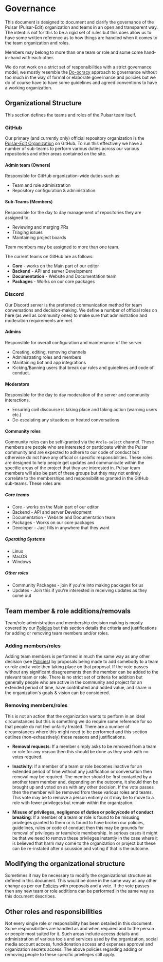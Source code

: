 # Governance

This document is designed to document and clarify the governance of the Pulsar (Pulsar-Edit) organization and teams in an open and transparent way.
The intent is not for this to be a rigid set of rules but this does allow us to have some written reference as to how things are handled when it comes to the team organization and roles.

Members may belong to more than one team or role and some come hand-in-hand with each other.

We do not work on a strict set of responsibilities with a strict governance model, we mostly resemble the [Do-ocracy](https://communitywiki.org/wiki/DoOcracy) approach to governance without too much in the way of formal or elaborate governance and policies but we do of course have to have some guidelines and agreed conventions to have a working organization.

## Organizational Structure

This section defines the teams and roles of the Pulsar team itself.

### GitHub

Our primary (and currently only) official repository organization is the [Pulsar-Edit Organization](https://github.com/pulsar-edit) on GitHub.
To run this effectively we have a number of sub-teams to perform various duties across our various repositories and other areas contained on the site.

#### Admin team (Owners)

Responsible for GitHub organization-wide duties such as:
- Team and role administration
- Repository configuration & administration

#### Sub-Teams (Members)

Responsible for the day to day management of repositories they are assigned to.
- Reviewing and merging PRs
- Triaging issues
- Maintaining project boards

Team members may be assigned to more than one team.

The current teams on GitHub are as follows:
- **Core** - works on the Main part of our editor
- **Backend** - API and server Development
- **Documentation** - Website and Documentation team
- **Packages** - Works on our core packages

### Discord

Our Discord server is the preferred communication method for team conversations and decision-making.
We define a number of official roles on here (as well as community ones) to make sure that administration and moderation requirements are met.

#### Admins

Responsible for overall configuration and maintenance of the server.
- Creating, editing, removing channels
- Administrating roles and members
- Maintaining bot and app integrations
- Kicking/Banning users that break our rules and guidelines and code of conduct.

#### Moderators

Responsible for the day to day moderation of the server and community interactions.
- Ensuring civil discourse is taking place and taking action (warning users etc.)
- De-escalating any situations or heated conversations

#### Community roles

Community roles can be self-granted via the `#role-select` channel.
These members are people who are interested or participate within the Pulsar community and are expected to adhere to our code of conduct but otherwise do not have any official or specific responsibilities.
These roles are designed to help people get updates and communicate within the specific areas of the project that they are interested in.
Pulsar team members will also be part of these groups but they may not entirely correlate to the memberships and responsibilities granted in the GitHub sub-teams.
These roles are:

##### Core teams
- Core - works on the Main part of our editor
- Backend - API and server Development
- Documentation - Website and Documentation team
- Packages - Works on our core packages
- Developer - Just fills in anywhere that they want

##### Operating Systems
- Linux
- MacOS
- Windows

##### Other roles
- Community Packages - join if you're into making packages for us
- Updates - Join this if you're interested in receiving updates as they come out

## Team member & role additions/removals

Team/role administration and membership decision making is mostly covered by our [Policies](https://github.com/pulsar-edit/.github/blob/main/POLICY.md) but this section details the criteria and justifications for adding or removing team members and/or roles.

### Adding members/roles

Adding team members is performed in much the same way as any other decision (see [Policies](https://github.com/pulsar-edit/.github/blob/main/POLICY.md)) by proposals being made to add somebody to a team or role and a vote then taking place on that proposal.
If the vote passes without any significant disagreements then the member can be added to the relevant team or role.
There is no strict set of criteria for addition but generally people who are active in the community and project for an extended period of time, have contributed and added value, and share in the organization's goals & vision can be considered.

### Removing members/roles

This is not an action that the organization wants to perform in an ideal circumstances but this is something we do require some reference for so that people do not feel unfairly treated.
There are a number of circumstances where this might need to be performed and this section outlines (non-exhaustively) those reasons and justifications.

- **Removal requests**: If a member simply asks to be removed from a team or role for any reason then this should be done as they wish with no votes required.

- **Inactivity**: If a member of a team or role becomes inactive for an extended period of time without any justification or conversation then removal may be required. The member should be first contacted by a another team member and, depending on the outcome, it should then be brought up and voted on as with any other decision. If the vote passes then the member will be removed from these various roles and teams. This vote may be to remove a person entirely or it may be to move to a role with fewer privileges but remain within the organization.

-  **Misuse of privileges, negligence of duties or policy/code of conduct breaking**: If a member of a team or role is found to be misusing privileges granted to them or is found to have broken our policies, guidelines, rules or code of conduct then this may be grounds for removal of privileges or team/role membership. In serious cases it might be that we need to remove these privileges instantly in the case where it is believed that harm may come to the organization or project but these can be re-instated after discussion and voting if that is the outcome.

## Modifying the organizational structure

Sometimes it may be necessary to modify the organizational structure as defined in this document.
This would be done in the same way as any other change as per our [Policies](https://github.com/pulsar-edit/.github/blob/main/POLICY.md) with proposals and a vote.
If the vote passes then any new team or role additions can be performed in the same way as this document describes.

## Other roles and responsibilities

Not every single role or responsibility has been detailed in this document. Some responsibilities are handled as and when required and to the person or people most suited for it.
Such areas include access details and administration of various tools and services used by the organization, social media account access, fund/donation access and expenses approval and organization secrets access.
The above policies regarding adding or removing people to these specific privileges still apply.
